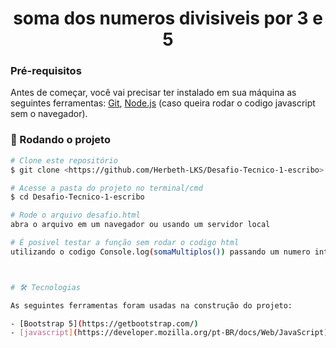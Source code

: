 <h1 align="center">soma dos numeros divisiveis por 3 e 5</h1>



### Pré-requisitos

Antes de começar, você vai precisar ter instalado em sua máquina as seguintes ferramentas:
[Git](https://git-scm.com), [Node.js](https://nodejs.org/en/) (caso queira rodar o codigo javascript sem o navegador). 


### 🎲 Rodando o projeto

```bash
# Clone este repositório
$ git clone <https://github.com/Herbeth-LKS/Desafio-Tecnico-1-escribo>

# Acesse a pasta do projeto no terminal/cmd
$ cd Desafio-Tecnico-1-escribo

# Rode o arquivo desafio.html
abra o arquivo em um navegador ou usando um servidor local

# É posivel testar a função sem rodar o codigo html
utilizando o codigo Console.log(somaMultiplos()) passando um numero inteiro como parametro para a função



# 🛠 Tecnologias

As seguintes ferramentas foram usadas na construção do projeto:

- [Bootstrap 5](https://getbootstrap.com/)
- [javascript](https://developer.mozilla.org/pt-BR/docs/Web/JavaScript)
